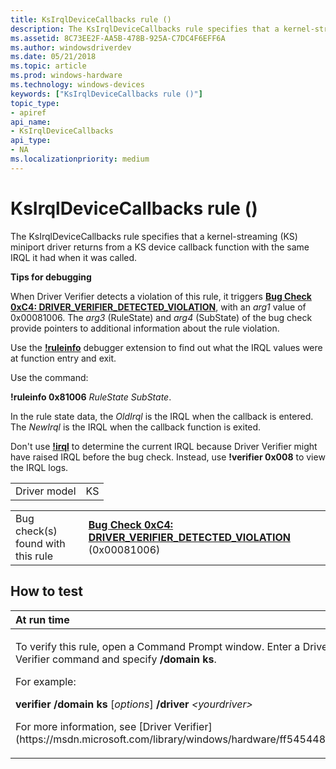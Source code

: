 ```yaml
---
title: KsIrqlDeviceCallbacks rule ()
description: The KsIrqlDeviceCallbacks rule specifies that a kernel-streaming (KS) miniport driver returns from a KS device callback function with the same IRQL it had when it was called.
ms.assetid: 8C73EE2F-AA5B-478B-925A-C7DC4F6EFF6A
ms.author: windowsdriverdev
ms.date: 05/21/2018
ms.topic: article
ms.prod: windows-hardware
ms.technology: windows-devices
keywords: ["KsIrqlDeviceCallbacks rule ()"]
topic_type:
- apiref
api_name:
- KsIrqlDeviceCallbacks
api_type:
- NA
ms.localizationpriority: medium
---
```


# KsIrqlDeviceCallbacks rule ()


The KsIrqlDeviceCallbacks rule specifies that a kernel-streaming (KS) miniport driver returns from a KS device callback function with the same IRQL it had when it was called.

**Tips for debugging**

When Driver Verifier detects a violation of this rule, it triggers [**Bug Check 0xC4: DRIVER\_VERIFIER\_DETECTED\_VIOLATION**](https://msdn.microsoft.com/library/windows/hardware/ff560187), with an *arg1* value of 0x00081006. The *arg3* (RuleState) and *arg4* (SubState) of the bug check provide pointers to additional information about the rule violation.

Use the [**!ruleinfo**](https://msdn.microsoft.com/library/windows/hardware/dn265374) debugger extension to find out what the IRQL values were at function entry and exit.

Use the command:

**!ruleinfo 0x81006** *RuleState* *SubState*.

In the rule state data, the *OldIrql* is the IRQL when the callback is entered. The *NewIrql* is the IRQL when the callback function is exited.

Don't use [**!irql**](https://msdn.microsoft.com/library/windows/hardware/ff563825) to determine the current IRQL because Driver Verifier might have raised IRQL before the bug check. Instead, use **!verifier 0x008** to view the IRQL logs.

|              |     |
|--------------|-----|
| Driver model | KS  |

|                                   |                                                                                                                                       |
|-----------------------------------|---------------------------------------------------------------------------------------------------------------------------------------|
| Bug check(s) found with this rule | [**Bug Check 0xC4: DRIVER\_VERIFIER\_DETECTED\_VIOLATION**](https://msdn.microsoft.com/library/windows/hardware/ff560187) (0x00081006) |

How to test
-----------

<table>
<colgroup>
<col width="100%" />
</colgroup>
<thead>
<tr class="header">
<th align="left">At run time</th>
</tr>
</thead>
<tbody>
<tr class="odd">
<td align="left"><p>To verify this rule, open a Command Prompt window. Enter a Driver Verifier command and specify <strong>/domain ks</strong>.</p>
<p>For example:</p>
<p><strong>verifier /domain ks</strong> [<em>options</em>] <strong>/driver</strong> <em>&lt;yourdriver&gt;</em></p>
<p>For more information, see [Driver Verifier](https://msdn.microsoft.com/library/windows/hardware/ff545448).</p></td>
</tr>
</tbody>
</table>

 

 

 





